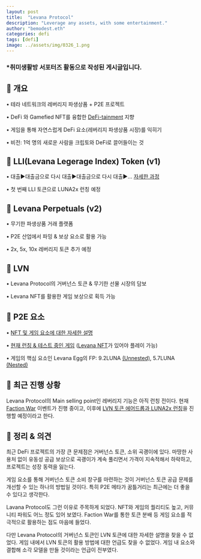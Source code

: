 ```yaml
---
layout: post
title:  "Levana Protocol"
description: "Leverage any assets, with some entertainment."
author: "bemodest.eth"
categories: defi
tags: [defi]
image: ../assets/img/0326_1.png
---
```


### *취미생활방 서포터즈 활동으로 작성된 게시글입니다.
      
## 🔎 개요
• 테라 네트워크의 레버리지 파생상품 + P2E 프로젝트

• DeFi 와 Gamefied NFT를 융합한 [DeFi-tainment](https://blog.levana.finance/defi-tainment-the-key-to-the-next-100-million-users-e259a258ae58) 지향

• 게임을 통해 자연스럽게 DeFi 요소(레버리지 파생상품 시장)를 익히기

• 비전: 1억 명의 새로운 사람을 크립토와 DeFi로 끌어들이는 것

## 🔎 LLI(Levana Legerage Index) Token (v1)
• 대출▶️대출금으로 다시 대출▶️대출금으로 다시 대출▶️... [자세한 과정](https://www.dropbox.com/s/rnhfs8gvfa6t38o/2022_03_22_lev.png?raw=1)

• 첫 번째 LLI 토큰으로 LUNA2x 런칭 예정

## 🔎 Levana Perpetuals (v2)
• 무기한 파생상품 거래 플랫폼

• P2E 산업에서 파밍 & 보상 요소로 활용 가능

• 2x, 5x, 10x 레버리지 토큰 추가 예정

## 🔎 LVN
• Levana Protocol의 거버넌스 토큰 & 무기한 선물 시장의 담보

• Levana NFT를 활용한 게임 보상으로 획득 가능

## 🔎 P2E 요소
• [NFT 및 게임 요소에 대한 자세한 설명](https://blog.levana.finance/levana-december-2021-update-fc372b053c20)

• [현재 런칭 & 테스트 중인 게임](https://www.levana.games/) ([Levana NFT](https://randomearth.io/collections/terra14gfnxnwl0yz6njzet4n33erq5n70wt79nm24el)가 있어야 플레이 가능)

• 게임의 핵심 요소인 Levana Egg의 FP: 9.2LUNA [(Unnested)](https://randomearth.io/collections/terra1k0y373yxqne22pc9g7jvnr4qclpsxtafevtrpg), 5.7LUNA [(Nested)](https://randomearth.io/collections/terra1vhuyuwwr4rkdpez5f5lmuqavut28h5dt29rpn6)

## 🔎 최근 진행 상황
Levana Protocol의 Main selling point인 레버리지 기능은 아직 런칭 전이다. 현재  [Faction War](https://medium.com/levana-protocol/the-faction-war-begins-8774cc9a9027) 이벤트가 진행 중이고, 이후에 [LVN 토큰 에어드롭과 LUNA2x 런칭](https://blog.levana.finance/recap-and-learnings-from-levanas-first-mini-game-7d5a5c453042)을 진행할 예정이라고 한다.

## 🔎 정리 & 의견
최근 DeFi 프로젝트의 가장 큰 문제점은 거버넌스 토큰, 소위 곡괭이에 있다. 마땅한 사용처 없이 유동성 공급 보상으로 곡괭이가 계속 풀리면서 가격이 지속적해서 하락하고, 프로젝트는 성장 동력을 잃는다.

게임 요소를 통해 거버넌스 토큰 소비 창구를 마련하는 것이 거버넌스 토큰 공급 문제를 개선할 수 있는 하나의 방법일 것이다. 특히 P2E 메타가 꿈틀거리는 최근에는 더 좋을 수 있다고 생각한다.

Lavana Protocol도 그런 이유로 주목하게 되었다. NFT와 게임의 퀄리티도 높고, 커뮤니티 파워도 어느 정도 있어 보였다. Faction War를 통한 토큰 분배 등 게임 요소를 적극적으로 활용하는 점도 마음에 들었다. 

다만 Levana Protocol의 거버넌스 토큰인 LVN 토큰에 대한 자세한 설명을 찾을 수 없었다. 게임 내에서 LVN 토큰의 활용 방법에 대한 언급도 찾을 수 없었다. 게임 내 요소와 결합해 소각 모델을 만들 것이라는 언급이 전부였다.

